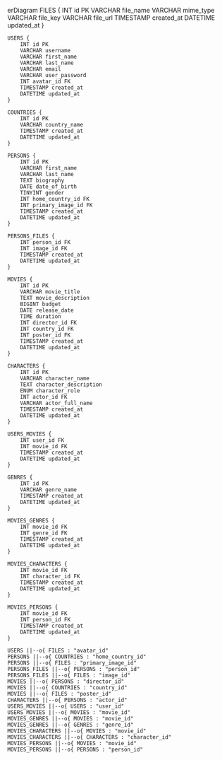 erDiagram
    FILES {
        INT id PK
        VARCHAR file_name
        VARCHAR mime_type
        VARCHAR file_key
        VARCHAR file_url
        TIMESTAMP created_at
        DATETIME updated_at
    }

    USERS {
        INT id PK
        VARCHAR username
        VARCHAR first_name
        VARCHAR last_name
        VARCHAR email
        VARCHAR user_password
        INT avatar_id FK
        TIMESTAMP created_at
        DATETIME updated_at
    }

    COUNTRIES {
        INT id PK
        VARCHAR country_name
        TIMESTAMP created_at
        DATETIME updated_at
    }

    PERSONS {
        INT id PK
        VARCHAR first_name
        VARCHAR last_name
        TEXT biography
        DATE date_of_birth
        TINYINT gender
        INT home_country_id FK
        INT primary_image_id FK
        TIMESTAMP created_at
        DATETIME updated_at
    }

    PERSONS_FILES {
        INT person_id FK
        INT image_id FK
        TIMESTAMP created_at
        DATETIME updated_at
    }

    MOVIES {
        INT id PK
        VARCHAR movie_title
        TEXT movie_description
        BIGINT budget
        DATE release_date
        TIME duration
        INT director_id FK
        INT country_id FK
        INT poster_id FK
        TIMESTAMP created_at
        DATETIME updated_at
    }

    CHARACTERS {
        INT id PK
        VARCHAR character_name
        TEXT character_description
        ENUM character_role
        INT actor_id FK
        VARCHAR actor_full_name
        TIMESTAMP created_at
        DATETIME updated_at
    }

    USERS_MOVIES {
        INT user_id FK
        INT movie_id FK
        TIMESTAMP created_at
        DATETIME updated_at
    }

    GENRES {
        INT id PK
        VARCHAR genre_name
        TIMESTAMP created_at
        DATETIME updated_at
    }

    MOVIES_GENRES {
        INT movie_id FK
        INT genre_id FK
        TIMESTAMP created_at
        DATETIME updated_at
    }

    MOVIES_CHARACTERS {
        INT movie_id FK
        INT character_id FK
        TIMESTAMP created_at
        DATETIME updated_at
    }

    MOVIES_PERSONS {
        INT movie_id FK
        INT person_id FK
        TIMESTAMP created_at
        DATETIME updated_at
    }

    USERS ||--o{ FILES : "avatar_id"
    PERSONS ||--o{ COUNTRIES : "home_country_id"
    PERSONS ||--o{ FILES : "primary_image_id"
    PERSONS_FILES ||--o{ PERSONS : "person_id"
    PERSONS_FILES ||--o{ FILES : "image_id"
    MOVIES ||--o{ PERSONS : "director_id"
    MOVIES ||--o{ COUNTRIES : "country_id"
    MOVIES ||--o{ FILES : "poster_id"
    CHARACTERS ||--o{ PERSONS : "actor_id"
    USERS_MOVIES ||--o{ USERS : "user_id"
    USERS_MOVIES ||--o{ MOVIES : "movie_id"
    MOVIES_GENRES ||--o{ MOVIES : "movie_id"
    MOVIES_GENRES ||--o{ GENRES : "genre_id"
    MOVIES_CHARACTERS ||--o{ MOVIES : "movie_id"
    MOVIES_CHARACTERS ||--o{ CHARACTERS : "character_id"
    MOVIES_PERSONS ||--o{ MOVIES : "movie_id"
    MOVIES_PERSONS ||--o{ PERSONS : "person_id"